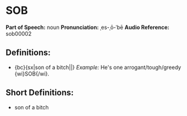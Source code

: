 # SOB

**Part of Speech:** noun
**Pronunciation:** ˌes-ˌō-ˈbē
**Audio Reference:** sob00002

## Definitions:
- {bc}{sx|son of a bitch||} 
  *Example:* He's one arrogant/tough/greedy {wi}SOB{/wi}.

## Short Definitions:
- son of a bitch
